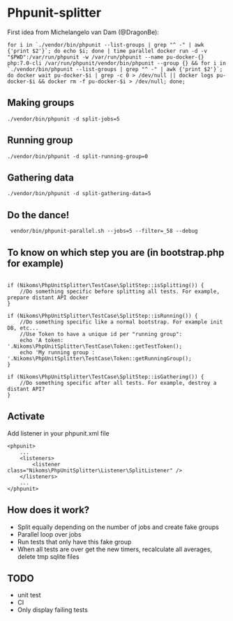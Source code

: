 # Phpunit-splitter

First idea from Michelangelo van Dam (@DragonBe):
```
for i in `./vendor/bin/phpunit --list-groups | grep "^ -" | awk {'print $2'}`; do echo $i; done | time parallel docker run -d -v "$PWD":/var/run/phpunit -w /var/run/phpunit --name pu-docker-{} php:7.0-cli /var/run/phpunit/vendor/bin/phpunit --group {} && for i in `./vendor/bin/phpunit --list-groups | grep "^ -" | awk {'print $2'}`; do docker wait pu-docker-$i | grep -c 0 > /dev/null || docker logs pu-docker-$i && docker rm -f pu-docker-$i > /dev/null; done;

```

## Making groups
```
./vendor/bin/phpunit -d split-jobs=5
```

## Running group
```
./vendor/bin/phpunit -d split-running-group=0
```

## Gathering data
```
./vendor/bin/phpunit -d split-gathering-data=5
```

## Do the dance!
```
 vendor/bin/phpunit-parallel.sh --jobs=5 --filter=_58 --debug
```

## To know on which step you are (in bootstrap.php for example)
```

if (Nikoms\PhpUnitSplitter\TestCase\SplitStep::isSplitting()) {
    //Do something specific before splitting all tests. For example, prepare distant API docker 
}

if (Nikoms\PhpUnitSplitter\TestCase\SplitStep::isRunning()) {
    //Do something specific like a normal bootstrap. For example init DB, etc...
    //Use Token to have a unique id per "running group":
    echo 'A token: '.Nikoms\PhpUnitSplitter\TestCase\Token::getTestToken();
    echo 'My running group : '.Nikoms\PhpUnitSplitter\TestCase\Token::getRunningGroup();
}

if (Nikoms\PhpUnitSplitter\TestCase\SplitStep::isGathering()) {
    //Do something specific after all tests. For example, destroy a distant API?
}
```

## Activate

Add listener in your phpunit.xml file

```
<phpunit>
    ...
    <listeners>
        <listener class="Nikoms\PhpUnitSplitter\Listener\SplitListener" />
    </listeners>
    ...
</phpunit>
```

## How does it work?
* Split equally depending on the number of jobs and create fake groups
* Parallel loop over jobs
* Run tests that only have this fake group
* When all tests are over get the new timers, recalculate all averages, delete tmp sqlite files


## TODO
* unit test
* CI
* Only display failing tests